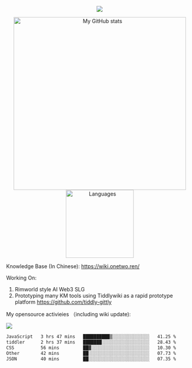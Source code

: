 <a href="https://github.com/linonetwo">
    <p align="center">
        <img src="https://github-profile-trophy.vercel.app/?username=linonetwo&column=7&theme=onedark"/>
    </p>
</a>
<a align="center" href="https://github.com/linonetwo">
  <p align="center">
    <img src="https://github-readme-stats.vercel.app/api?username=linonetwo&show_icons=true&count_private=true" alt="My GitHub stats" width="465"/>
    <img src="https://github-readme-stats.vercel.app/api/top-langs/?username=linonetwo&layout=compact&langs_count=10" alt="Languages" height="183">
  </p>
</a>

Knowledge Base (In Chinese): https://wiki.onetwo.ren/

Working On: 

1. Rimworld style AI Web3 SLG
1. Prototyping many KM tools using Tiddlywiki as a rapid prototype platform https://github.com/tiddly-gittly

My opensource activieies （including wiki update):

![](https://visitor-badge.glitch.me/badge?page_id=linonetwo.linonetwo)

<!--START_SECTION:waka-->

```txt
JavaScript   3 hrs 47 mins   ██████████▒░░░░░░░░░░░░░░   41.25 %
tiddler      2 hrs 37 mins   ███████░░░░░░░░░░░░░░░░░░   28.43 %
CSS          56 mins         ██▓░░░░░░░░░░░░░░░░░░░░░░   10.30 %
Other        42 mins         ██░░░░░░░░░░░░░░░░░░░░░░░   07.73 %
JSON         40 mins         ██░░░░░░░░░░░░░░░░░░░░░░░   07.35 %
```

<!--END_SECTION:waka-->
